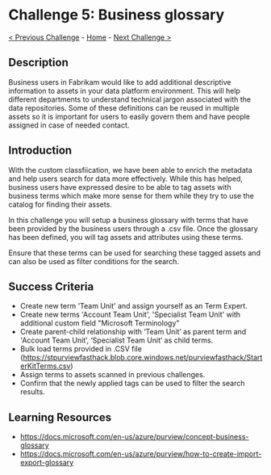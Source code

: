 # Challenge 5: Business glossary

[< Previous Challenge](./Challenge4.md) - [Home](../readme.md) - [Next Challenge >](./Challenge6.md)

## Description

Business users in Fabrikam would like to add additional descriptive information to assets in your data platform environment. This will help different departments to understand technical jargon associated with the data repositories. Some of these definitions can be reused in multiple assets so it is important for users to easily govern them and have people assigned in case of needed contact.

## Introduction

With the custom classfiication, we have been able to enrich the metadata and help users search for data more effectively. While this has helped, business users have expressed desire to be able to tag assets with business terms which make more sense for them while they try to use the catalog for finding their assets.

In this challenge you will setup a business glossary with terms that have been provided by the business users through a .csv file. Once the glossary has been defined, you will tag assets and attributes using these terms.

Ensure that these terms can be used for searching these tagged assets and can also be used as filter conditions for the search.

## Success Criteria
- Create new term 'Team Unit' and assign yourself as an Term Expert.
- Create new terms 'Account Team Unit', 'Specialist Team Unit' with additional custom field "Microsoft Terminology"
- Create parent-child relationship with ‘Team Unit’ as parent term and 'Account Team Unit’, ‘Specialist Team Unit’ as child terms. 
- Bulk load terms provided in .CSV file (https://stpurviewfasthack.blob.core.windows.net/purviewfasthack/StarterKitTerms.csv)
- Assign terms to assets scanned in previous challenges.
- Confirm that the newly applied tags can be used to filter the search results.

## Learning Resources
- https://docs.microsoft.com/en-us/azure/purview/concept-business-glossary
- https://docs.microsoft.com/en-us/azure/purview/how-to-create-import-export-glossary
